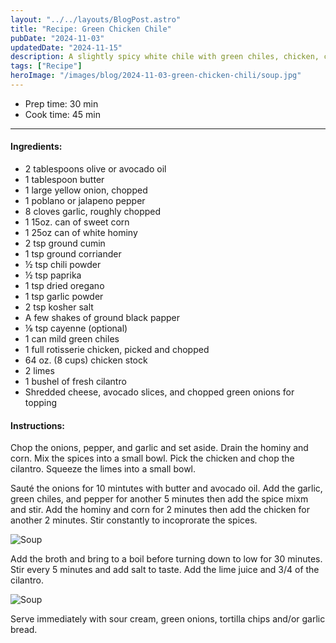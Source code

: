 ```yaml
---
layout: "../../layouts/BlogPost.astro"
title: "Recipe: Green Chicken Chile"
pubDate: "2024-11-03"
updatedDate: "2024-11-15"
description: A slightly spicy white chile with green chiles, chicken, corn, and hominy.
tags: ["Recipe"]
heroImage: "/images/blog/2024-11-03-green-chicken-chili/soup.jpg"
---
```


<ul class="recipe-meta">
    <li>Prep time: 30 min</li>
    <li>Cook time: 45 min</li>
</ul>

---

<h4>Ingredients:</h4>

<ul>
    <li itemProp="recipeIngredient">2 tablespoons olive or avocado oil</li>
    <li itemProp="recipeIngredient">1 tablespoon butter</li>
    <li itemProp="recipeIngredient">1 large yellow onion, chopped</li>
    <li itemProp="recipeIngredient">1 poblano or jalapeno pepper</li>
    <li itemProp="recipeIngredient">8 cloves garlic, roughly chopped</li>
    <li itemProp="recipeIngredient">1 15oz. can of sweet corn</li>
    <li itemProp="recipeIngredient">1 25oz can of white hominy</li>
    <li itemProp="recipeIngredient">2 tsp ground cumin</li>
    <li itemProp="recipeIngredient">1 tsp ground corriander</li>
    <li itemProp="recipeIngredient">½ tsp chili powder</li>
    <li itemProp="recipeIngredient">½ tsp paprika</li>
    <li itemProp="recipeIngredient">1 tsp dried oregano</li>
    <li itemProp="recipeIngredient">1 tsp garlic powder</li>
    <li itemProp="recipeIngredient">2 tsp kosher salt</li>
    <li itemProp="recipeIngredient">A few shakes of ground black papper</li>
    <li itemProp="recipeIngredient">⅛ tsp cayenne (optional)</li>
    <li itemProp="recipeIngredient">1 can mild green chiles</li>
    <li itemProp="recipeIngredient">1 full rotisserie chicken, picked and chopped</li>
    <li itemProp="recipeIngredient">64 oz. (8 cups) chicken stock</li>
    <li itemProp="recipeIngredient">2 limes</li>
    <li itemProp="recipeIngredient">1 bushel of fresh cilantro</li>
    <li itemProp="recipeIngredient">Shredded cheese, avocado slices, and chopped green onions for topping</li>
</ul>

<h4>Instructions:</h4>

<p itemProp="recipeInstruction">Chop the onions, pepper, and garlic and set aside. Drain the hominy and corn. Mix the spices into a small bowl. Pick the chicken and chop the cilantro. Squeeze the limes into a small bowl.</p>

<p itemProp="recipeInstruction">Sauté the onions for 10 mintutes with butter and avocado oil. Add the garlic, green chiles, and pepper for another 5 minutes then add the spice mixm and stir. Add the hominy and corn for 2 minutes then add the chicken for another 2 minutes. Stir constantly to incoprorate the spices.</p>

![Soup](/images/blog/2024-11-03-green-chicken-chili/soup.jpg)

<p itemProp="recipeInstruction">Add the broth and bring to a boil before turning down to low for 30 minutes. Stir every 5 minutes and add salt to taste. Add the lime juice and 3/4 of the cilantro.</p>

![Soup](/images/blog/2024-11-03-green-chicken-chili/soup1.jpg)

<p itemProp="recipeInstruction">Serve immediately with sour cream, green onions, tortilla chips and/or garlic bread.</p>
